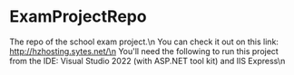 # ExamProjectRepo
The repo of the school exam project.\n
You can check it out on this link: http://hzhosting.sytes.net/\n
You'll need the following to run this project from the IDE: Visual Studio 2022 (with ASP.NET tool kit) and IIS Express\n
